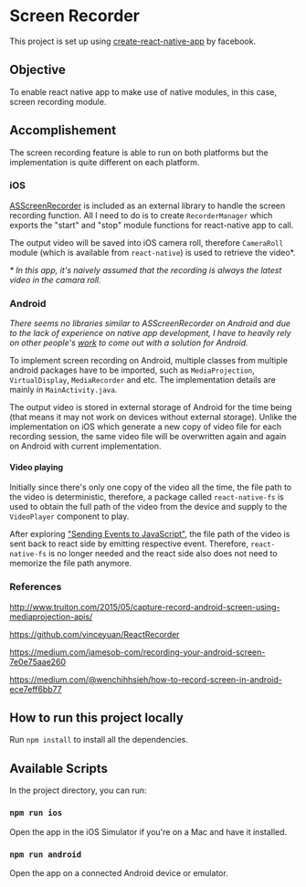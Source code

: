# Screen Recorder
This project is set up using [create-react-native-app](https://github.com/react-community/create-react-native-app) by facebook.

## Objective
To enable react native app to make use of native modules, in this case, screen recording module.

## Accomplishement
The screen recording feature is able to run on both platforms but the implementation is quite different on each platform.

### iOS
[ASScreenRecorder](https://github.com/alskipp/ASScreenRecorder) is included as an external library to handle the screen recording function. All I need to do is to create `RecorderManager` which exports the "start" and "stop" module functions for react-native app to call.

The output video will be saved into iOS camera roll, therefore `CameraRoll` module (which is available from `react-native`) is used to retrieve the video*.

_* In this app, it's naively assumed that the recording is always the latest video in the camara roll._

### Android
_There seems no libraries similar to ASScreenRecorder on Android and due to the lack of experience on native app development, I have to heavily rely on other people's [work](#References) to come out with a solution for Android._

To implement screen recording on Android, multiple classes from multiple android packages have to be imported, such as `MediaProjection`, `VirtualDisplay`, `MediaRecorder` and etc. The implementation details are mainly in `MainActivity.java`.

The output video is stored in external storage of Android for the time being (that means it may not work on devices without external storage). Unlike the implementation on iOS which generate a new copy of video file for each recording session, the same video file will be overwritten again and again on Android with current implementation.


#### Video playing
Initially since there's only one copy of the video all the time, the file path to the video is deterministic, therefore, a package called `react-native-fs` is used to obtain the full path of the video from the device and supply to the `VideoPlayer` component to play.

After exploring ["Sending Events to JavaScript"](https://facebook.github.io/react-native/docs/native-modules-ios.html#sending-events-to-javascript), the file path of the video is sent back to react side by emitting respective event. Therefore, `react-native-fs` is no longer needed and the react side also does not need to memorize the file path anymore.


### References
http://www.truiton.com/2015/05/capture-record-android-screen-using-mediaprojection-apis/

https://github.com/vinceyuan/ReactRecorder

https://medium.com/jamesob-com/recording-your-android-screen-7e0e75aae260

https://medium.com/@wenchihhsieh/how-to-record-screen-in-android-ece7eff6bb77


## How to run this project locally
Run `npm install` to install all the dependencies.


## Available Scripts
In the project directory, you can run:

### `npm run ios`
Open the app in the iOS Simulator if you're on a Mac and have it installed.

### `npm run android`
Open the app on a connected Android device or emulator.
